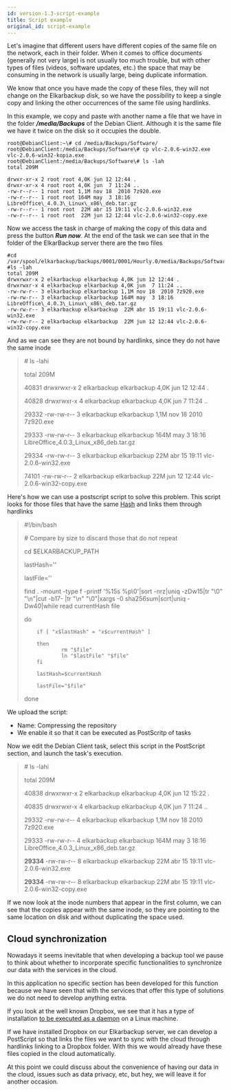 ```yaml
---
id: version-1.3-script-example
title: Script example
original_id: script-example
---
```


Let's imagine that different users have different copies of the same file on the network, each in their folder. When it comes to office documents \(generally not very large\) is not usually too much trouble, but with other types of files \(videos, software updates, etc.\) the space that may be consuming in the network is usually large, being duplicate information.

We know that once you have made the copy of these files, they will not change on the Elkarbackup disk, so we have the possibility to keep a single copy and linking the other occurrences of the same file using hardlinks.

In this example, we copy and paste with another name a file that we have in the folder _**/media/Backups**_ of the Debian Client. Although it is the same file we have it twice on the disk so it occupies the double.

```
root@DebianClient:~\# cd /media/Backups/Software/
root@DebianClient:/media/Backups/Software\# cp vlc-2.0.6-win32.exe vlc-2.0.6-win32-kopia.exe
root@DebianClient:/media/Backups/Software\# ls -lah
total 209M

drwxr-xr-x 2 root root 4,0K jun 12 12:44 .
drwxr-xr-x 4 root root 4,0K jun  7 11:24 ..
-rw-r--r-- 1 root root 1,1M nov 18  2010 7z920.exe
-rw-r--r-- 1 root root 164M may  3 18:16 LibreOffice\_4.0.3\_Linux\_x86\_deb.tar.gz
-rw-r--r-- 1 root root  22M abr 15 19:11 vlc-2.0.6-win32.exe
-rw-r--r-- 1 root root  22M jun 12 12:44 vlc-2.0.6-win32-copy.exe
```

Now we access the task in charge of making the copy of this data and press the button _**Run now**_. At the end of the task we can see that in the folder of the ElkarBackup server there are the two files

```
#cd /var/spool/elkarbackup/backups/0001/0001/Hourly.0/media/Backups/Software/
#ls -lah
total 209M
drwxrwxr-x 2 elkarbackup elkarbackup 4,0K jun 12 12:44 .
drwxrwxr-x 4 elkarbackup elkarbackup 4,0K jun  7 11:24 ..
-rw-rw-r-- 3 elkarbackup elkarbackup 1,1M nov 18  2010 7z920.exe
-rw-rw-r-- 3 elkarbackup elkarbackup 164M may  3 18:16 LibreOffice\_4.0.3\_Linux\_x86\_deb.tar.gz
-rw-rw-r-- 3 elkarbackup elkarbackup  22M abr 15 19:11 vlc-2.0.6-win32.exe
-rw-rw-r-- 2 elkarbackup elkarbackup  22M jun 12 12:44 vlc-2.0.6-win32-copy.exe
```


And as we can see they are not bound by hardlinks, since they do not have the same inode

> \# ls -lahi
>
> total 209M
>
> 40831 drwxrwxr-x 2 elkarbackup elkarbackup 4,0K jun 12 12:44 .
>
> 40828 drwxrwxr-x 4 elkarbackup elkarbackup 4,0K jun  7 11:24 ..
>
> 29332 -rw-rw-r-- 3 elkarbackup elkarbackup 1,1M nov 18  2010 7z920.exe
>
> 29333 -rw-rw-r-- 3 elkarbackup elkarbackup 164M may  3 18:16 LibreOffice\_4.0.3\_Linux\_x86\_deb.tar.gz
>
> 29334 -rw-rw-r-- 3 elkarbackup elkarbackup  22M abr 15 19:11 vlc-2.0.6-win32.exe
>
> 74101 -rw-rw-r-- 2 elkarbackup elkarbackup  22M jun 12 12:44 vlc-2.0.6-win32-copy.exe

Here's how we can use a postscript script to solve this problem. This script looks for those files that have the same [Hash](https://en.wikipedia.org/wiki/Hash_function) and links them through hardlinks

> \#!/bin/bash
>
> \# Compare by size to discard those that do not repeat
>
> cd $ELKARBACKUP\_PATH
>
> lastHash=''
>
> lastFile=''
>
> find . -mount -type f -printf '%15s %p\0'|sort -nrz|uniq -zDw15|tr "\0" "\n"|cut -b17- |tr "\n" "\0"|xargs -0 sha256sum|sort|uniq -Dw40|while read currentHash file
>
> do
>
>         if [ "x$lastHash" = "x$currentHash" ]
>
>         then
>                 rm "$file"
>                 ln "$lastFile" "$file"
>         fi
>
>         lastHash=$currentHash
>
>         lastFile="$file"
>
> done



We upload the script:

* Name: Compressing the repository
* We enable it so that it can be executed as PostScritp of tasks

Now we edit the Debian Client task, select this script in the PostScript section, and launch the task's execution.

> \# ls -lahi
>
> total 209M
>
> 40838 drwxrwxr-x 2 elkarbackup elkarbackup 4,0K jun 12 15:22 .
>
> 40835 drwxrwxr-x 4 elkarbackup elkarbackup 4,0K jun  7 11:24 ..
>
> 29332 -rw-rw-r-- 4 elkarbackup elkarbackup 1,1M nov 18  2010 7z920.exe
>
> 29333 -rw-rw-r-- 4 elkarbackup elkarbackup 164M may  3 18:16 LibreOffice\_4.0.3\_Linux\_x86\_deb.tar.gz
>
> **29334** -rw-rw-r-- 8 elkarbackup elkarbackup  22M abr 15 19:11 vlc-2.0.6-win32.exe
>
> **29334** -rw-rw-r-- 8 elkarbackup elkarbackup  22M abr 15 19:11 vlc-2.0.6-win32-copy.exe

If we now look at the inode numbers that appear in the first column, we can see that the copies appear with the same inode, so they are pointing to the same location on disk and without duplicating the space used.


## Cloud synchronization


Nowadays it seems inevitable that when developing a backup tool we pause to think about whether to incorporate specific functionalities to synchronize our data with the services in the cloud.

In this application no specific section has been developed for this function because we have seen that with the services that offer this type of solutions we do not need to develop anything extra.

If you look at the well known Dropbox, we see that it has a type of installation [to be executed as a daemon](https://www.dropbox.com/install-linux) on a Linux machine.

If we have installed Dropbox on our Elkarbackup server, we can develop a PostScript so that  links the files we want to sync with the cloud through hardlinks linking to a Dropbox folder. With this we would already have these files copied in the cloud automatically.

At this point we could discuss about the convenience of having our data in the cloud, issues such as data privacy, etc, but hey, we will leave it for another occasion.




